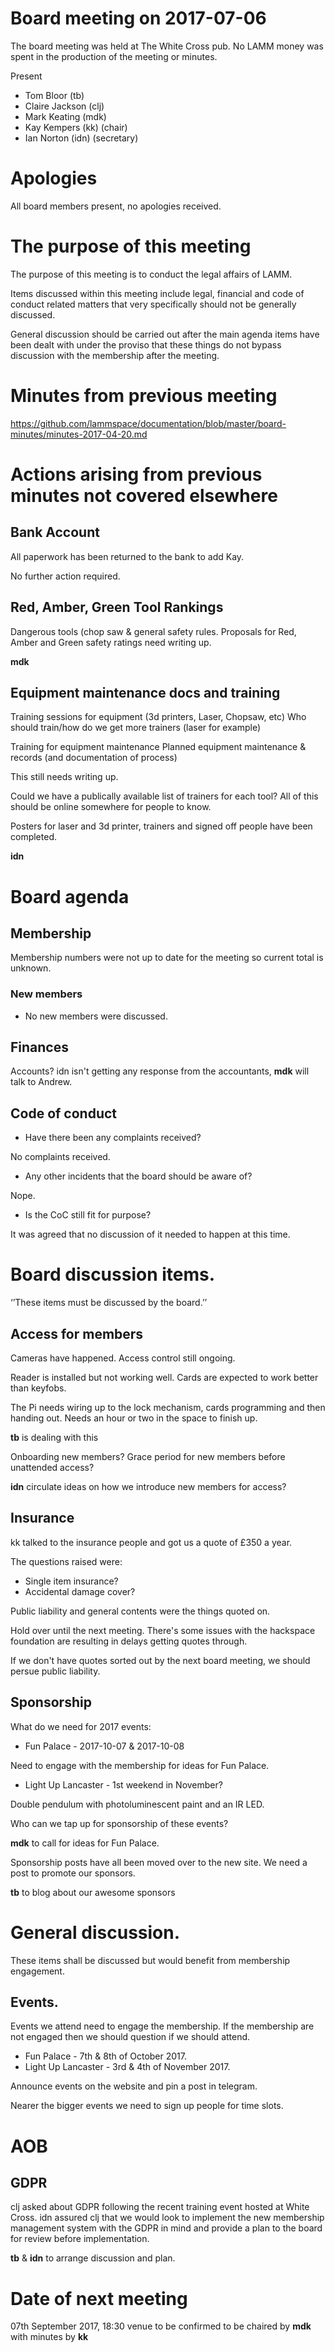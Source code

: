 # Board meeting on 2017-07-06

The board meeting was held at The White Cross pub.  No LAMM money was spent in
the production of the meeting or minutes.

Present

* Tom Bloor (tb)
* Claire Jackson (clj)
* Mark Keating (mdk)
* Kay Kempers (kk) (chair)
* Ian Norton (idn) (secretary)

# Apologies

All board members present, no apologies received.

# The purpose of this meeting

The purpose of this meeting is to conduct the legal affairs of LAMM.

Items discussed within this meeting include legal, financial and code of
conduct related matters that very specifically should not be generally
discussed.

General discussion should be carried out after the main agenda items have
been dealt with under the proviso that these things do not bypass
discussion with the membership after the meeting.

# Minutes from previous meeting

https://github.com/lammspace/documentation/blob/master/board-minutes/minutes-2017-04-20.md

# Actions arising from previous minutes not covered elsewhere

## Bank Account

All paperwork has been returned to the bank to add Kay.

No further action required.

## Red, Amber, Green Tool Rankings

Dangerous tools (chop saw & general safety rules. Proposals for Red,
Amber and Green safety ratings need writing up.

**mdk**

## Equipment maintenance docs and training

Training sessions for equipment (3d printers, Laser, Chopsaw, etc) Who
should train/how do we get more trainers (laser for example)

Training for equipment maintenance
Planned equipment maintenance & records (and documentation of process)

This still needs writing up.

Could we have a publically available list of trainers for each tool?
All of this should be online somewhere for people to know.

Posters for laser and 3d printer, trainers and signed off people have been
completed.

**idn**

# Board agenda

## Membership

Membership numbers were not up to date for the meeting so current total is
unknown.

### New members

* No new members were discussed.

## Finances

Accounts? idn isn't getting any response from the accountants, **mdk**
will talk to Andrew.

## Code of conduct

* Have there been any complaints received?

No complaints received.

* Any other incidents that the board should be aware of?

Nope.

* Is the CoC still fit for purpose?

It was agreed that no discussion of it needed to happen at this time.

# Board discussion items.

‘’These items must be discussed by the board.’’

## Access for members

Cameras have happened. Access control still ongoing.

Reader is installed but not working well. Cards are expected to work
better than keyfobs.

The Pi needs wiring up to the lock mechanism, cards programming and then
handing out. Needs an hour or two in the space to finish up.

**tb** is dealing with this

Onboarding new members? Grace period for new members before unattended
access?

**idn** circulate ideas on how we introduce new members for access?

## Insurance

kk talked to the insurance people and got us a quote of £350 a year.

The questions raised were:

* Single item insurance?
* Accidental damage cover?

Public liability and general contents were the things quoted on.

Hold over until the next meeting. There's some issues with the hackspace
foundation are resulting in delays getting quotes through.

If we don't have quotes sorted out by the next board meeting, we should
persue public liability.

## Sponsorship

What do we need for 2017 events:

* Fun Palace - 2017-10-07 & 2017-10-08

Need to engage with the membership for ideas for Fun Palace.

* Light Up Lancaster - 1st weekend in November?

Double pendulum with photoluminescent paint and an IR LED.

Who can we tap up for sponsorship of these events?

**mdk** to call for ideas for Fun Palace.

Sponsorship posts have all been moved over to the new site. We need a post
to promote our sponsors.

**tb** to blog about our awesome sponsors

# General discussion.

These items shall be discussed but would benefit from membership engagement.

## Events.

Events we attend need to engage the membership. If the membership are not
engaged then we should question if we should attend.

* Fun Palace - 7th & 8th of October 2017.
* Light Up Lancaster - 3rd & 4th of November 2017.

Announce events on the website and pin a post in telegram.

Nearer the bigger events we need to sign up people for time slots.

# AOB

## GDPR

clj asked about GDPR following the recent training event hosted at White
Cross. idn assured clj that we would look to implement the new membership
management system with the GDPR in mind and provide a plan to the board
for review before implementation.

**tb** & **idn** to arrange discussion and plan.

# Date of next meeting

07th September 2017, 18:30 venue to be confirmed to be chaired by **mdk**
with minutes by **kk**
